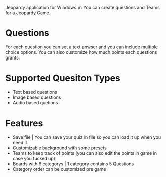 Jeopardy application for Windows.\n
You can create questions and Teams for a Jeopardy Game.

# Questions
For each question you can set a text anwser and you can include multiple choice options.
You can also customize how much points each questions grants.

# Supported Quesiton Types
- Text based questions
- Image based questions
- Audio based quetions

# Features
- Save file | You can save your quiz in file so you can load it up when you need it
- Customizable background with some presets
- Teams to keep track of points (you can also edit the points in game in case you fucked up)
- Boards with 6 categorys | 1 category contains 5 Questions
- Category order can be customized pre game
